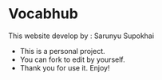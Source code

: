 # Vocabhub

This website develop by : Sarunyu Supokhai
* This is a personal project.
* You can fork to edit by yourself.
* Thank you for use it. Enjoy!
